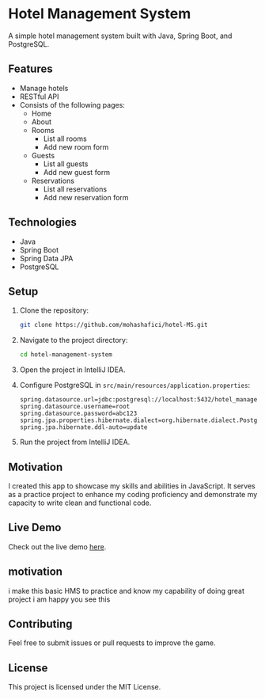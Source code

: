 # Hotel Management System

A simple hotel management system built with Java, Spring Boot, and PostgreSQL.

## Features

- Manage hotels
- RESTful API
- Consists of the following pages:
    - Home
    - About
    - Rooms
        - List all rooms
        - Add new room form
    - Guests
        - List all guests
        - Add new guest form
    - Reservations
        - List all reservations
        - Add new reservation form

## Technologies

- Java
- Spring Boot
- Spring Data JPA
- PostgreSQL

## Setup

1. Clone the repository:
    ```bash
    git clone https://github.com/mohashafici/hotel-MS.git

    ```
2. Navigate to the project directory:
    ```bash
    cd hotel-management-system
    ```
3. Open the project in IntelliJ IDEA.

4. Configure PostgreSQL in `src/main/resources/application.properties`:
    ```properties
    spring.datasource.url=jdbc:postgresql://localhost:5432/hotel_management
    spring.datasource.username=root
    spring.datasource.password=abc123
    spring.jpa.properties.hibernate.dialect=org.hibernate.dialect.PostgreSQLDialect
    spring.jpa.hibernate.ddl-auto=update
    ```

5. Run the project from IntelliJ IDEA.

## Motivation

I created this app to showcase my skills and abilities in JavaScript. It serves as a practice project to enhance my coding proficiency and demonstrate my capacity to write clean and functional code.

## Live Demo

Check out the live demo [here](https://hotel-ms1.netlify.app/).

## motivation

i make this basic HMS to practice and know my capability of doing great project i am happy you see this

## Contributing

Feel free to submit issues or pull requests to improve the game.

## License

This project is licensed under the MIT License.
